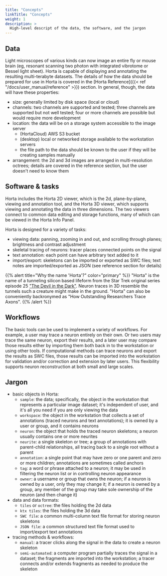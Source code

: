 ```yaml
---
title: "Concepts"
linkTitle: "Concepts"
weight: 1
description: >
  High-level descript of the data, the software, and the jargon
---
```


## Data

Light microscopes of various kinds can now image an entire fly or mouse brain (eg, resonant scanning two photon with integrated vibrotome or Bessel light sheet). Horta is capable of displaying and annotating the resulting multi-terabyte datasets. The details of how the data should be prepared for use in Horta is covered in the [Horta Reference]({{< ref "/docs/user_manual/reference" >}}) section. In general, though, the data will have these properties:

- size: generally limited by disk space (local or cloud)
- channels: two channels are supported and tested; three channels are supported but not well tested; four or more channels are possible but would require more development
- location: the data will be on a storage system accessible to the image server 
    + (HortaCloud) AWS S3 bucket
    + (desktop) local or networked storage available to the workstation servers
    + the file path to the data should be known to the user if they will be creating samples manually 
- arrangement: the 2d and 3d images are arranged in multi-resolution octrees; details are covered in the reference section, but the user doesn't need to know them

## Software & tasks

Horta includes the Horta 2D viewer, which is the 2d, plane-by-plane, viewing and annotation tool, and the Horta 3D viewer, which supports viewing and annotating the data in three dimensions. The two viewers connect to common data editing and storage functions, many of which can be viewed in the Horta Info Panel.

Horta is designed for a variety of tasks:

- viewing data: panning, zooming in and out, and scrolling through planes; brightness and contrast adjustment
- skeletal tracing of neurons: tracer places connected points on the signal
- text annotation: each point can have arbitrary text added to it
- import/export: skeletons can be imported or exported as SWC files; text notes are imported/exported as JSON (see reference section for details)

{{% alert title="Why the name 'Horta'?" color="primary" %}}
"Horta" is the name of a tunneling silicon based lifeform from the Star Trek original series episode 25 ["The Devil in the Dark"](http://en.wikipedia.org/wiki/The_Devil_in_the_Dark). Neuron traces in 3D resemble the tunnels such a creature might make in the ground. "Horta" can also be conveniently backronymed as "How Outstanding Researchers Trace Axons".
{{% /alert %}}

## Workflows

The basic tools can be used to implement a variety of workflows. For example, a user may trace a neuron entirely on their own. Or two users may trace the same neuron, export their results, and a later user may compare those results either by importing them both back in to the workstation or using other tools. If computational methods can trace neurons and export the results as SWC files, those results can be imported into the workstation for validation and/or correction and extension by later users. This flexibility supports neuron reconstruction at both small and large scales.

## Jargon

- basic objects in Horta: 
    + `sample`: the data; specifically, the object in the workstation that represents a particular image dataset; it's independent of user, and it's all you need if you are only viewing the data 
    + `workspace`: the object in the workstation that collects a set of annotations (traced neurons and text annotations); it is owned by a user or group, and it contains neurons 
    + `neuron`: the object that holds the traced neuron skeletons; a neuron usually contains one or more neurites 
    + `neurite`: a single skeleton or tree; a group of annotations with parent-child relationships, all tracing back to a single root without a parent 
    + `annotation`: a single point that may have zero or one parent and zero or more children; annotations are sometimes called anchors 
    + `tag`: a word or phrase attached to a neuron; it may be used in filtering the neuron list or in controlling neuron appearance 
    + `owner`: a username or group that owns the neuron; if a neuron is owned by a user, only they may change it; if a neuron is owned by a group, any member of the group may take sole ownership of the neuron (and then change it) 
- data and data formats: 
    + `tiles` or `octree`: the files holding the 2d data 
    + `ktx tiles`: the files holding the 3d data 
    + `SWC file`: a common multi-column text file format for storing neuron skeletons 
    + `JSON file`: a common structured text file format used to import/export text annotations
- tracing methods & workflows: 
    + `manual`: a tracer clicks along the signal in the data to create a neuron skeleton 
    + `semi-automated`: a computer program partially traces the signal in a dataset; the fragments are imported into the workstation; a tracer connects and/or extends fragments as needed to produce the skeleton
 